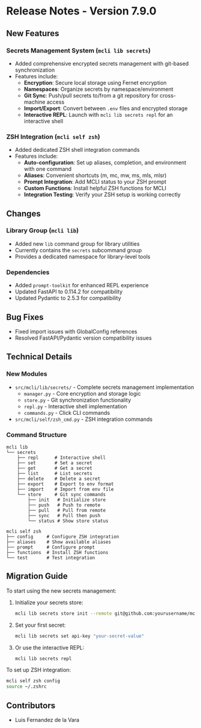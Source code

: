 # Release Notes - Version 7.9.0

## New Features

### Secrets Management System (`mcli lib secrets`)
- Added comprehensive encrypted secrets management with git-based synchronization
- Features include:
  - **Encryption**: Secure local storage using Fernet encryption
  - **Namespaces**: Organize secrets by namespace/environment
  - **Git Sync**: Push/pull secrets to/from a git repository for cross-machine access
  - **Import/Export**: Convert between `.env` files and encrypted storage
  - **Interactive REPL**: Launch with `mcli lib secrets repl` for an interactive shell

### ZSH Integration (`mcli self zsh`)
- Added dedicated ZSH shell integration commands
- Features include:
  - **Auto-configuration**: Set up aliases, completion, and environment with one command
  - **Aliases**: Convenient shortcuts (m, mc, mw, ms, mls, mlsr)
  - **Prompt Integration**: Add MCLI status to your ZSH prompt
  - **Custom Functions**: Install helpful ZSH functions for MCLI
  - **Integration Testing**: Verify your ZSH setup is working correctly

## Changes

### Library Group (`mcli lib`)
- Added new `lib` command group for library utilities
- Currently contains the `secrets` subcommand group
- Provides a dedicated namespace for library-level tools

### Dependencies
- Added `prompt-toolkit` for enhanced REPL experience
- Updated FastAPI to 0.114.2 for compatibility
- Updated Pydantic to 2.5.3 for compatibility

## Bug Fixes
- Fixed import issues with GlobalConfig references
- Resolved FastAPI/Pydantic version compatibility issues

## Technical Details

### New Modules
- `src/mcli/lib/secrets/` - Complete secrets management implementation
  - `manager.py` - Core encryption and storage logic
  - `store.py` - Git synchronization functionality
  - `repl.py` - Interactive shell implementation
  - `commands.py` - Click CLI commands
- `src/mcli/self/zsh_cmd.py` - ZSH integration commands

### Command Structure
```
mcli lib
└── secrets
    ├── repl      # Interactive shell
    ├── set       # Set a secret
    ├── get       # Get a secret
    ├── list      # List secrets
    ├── delete    # Delete a secret
    ├── export    # Export to env format
    ├── import    # Import from env file
    └── store     # Git sync commands
        ├── init   # Initialize store
        ├── push   # Push to remote
        ├── pull   # Pull from remote
        ├── sync   # Pull then push
        └── status # Show store status

mcli self zsh
├── config     # Configure ZSH integration
├── aliases    # Show available aliases
├── prompt     # Configure prompt
├── functions  # Install ZSH functions
└── test       # Test integration
```

## Migration Guide

To start using the new secrets management:

1. Initialize your secrets store:
   ```bash
   mcli lib secrets store init --remote git@github.com:yourusername/mcli-secrets.git
   ```

2. Set your first secret:
   ```bash
   mcli lib secrets set api-key "your-secret-value"
   ```

3. Or use the interactive REPL:
   ```bash
   mcli lib secrets repl
   ```

To set up ZSH integration:

```bash
mcli self zsh config
source ~/.zshrc
```

## Contributors
- Luis Fernandez de la Vara